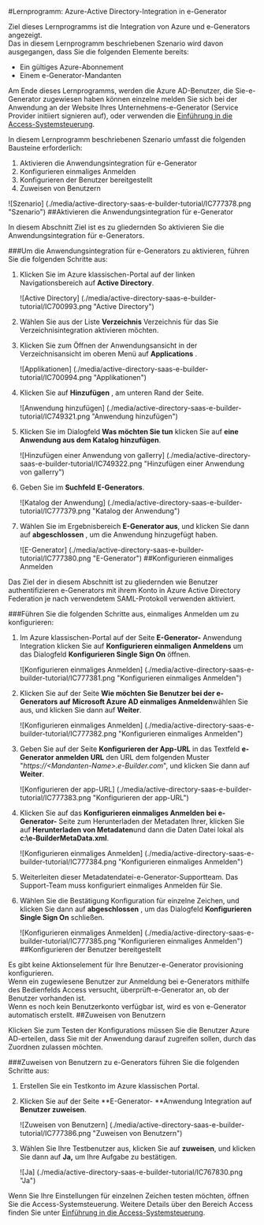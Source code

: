 <properties 
    pageTitle="Lernprogramm: Azure-Active Directory-Integration in e-Generators | Microsoft Azure" 
    description="Erfahren Sie, wie zur Verwendung von e-Generators mit Azure Active Directory aktivieren einmaliges Anmelden, automatisierte bereitgestellt und mehr!" 
    services="active-directory" 
    authors="jeevansd"  
    documentationCenter="na" 
    manager="femila"/>
<tags 
    ms.service="active-directory" 
    ms.devlang="na" 
    ms.topic="article" 
    ms.tgt_pltfrm="na" 
    ms.workload="identity" 
    ms.date="09/29/2016" 
    ms.author="jeedes" />

#<a name="tutorial-azure-active-directory-integration-with-e-builder"></a>Lernprogramm: Azure-Active Directory-Integration in e-Generator
  
Ziel dieses Lernprogramms ist die Integration von Azure und e-Generators angezeigt.  
Das in diesem Lernprogramm beschriebenen Szenario wird davon ausgegangen, dass Sie die folgenden Elemente bereits:

-   Ein gültiges Azure-Abonnement
-   Einem e-Generator-Mandanten
  
Am Ende dieses Lernprogramms, werden die Azure AD-Benutzer, die Sie-e-Generator zugewiesen haben können einzelne melden Sie sich bei der Anwendung an der Website Ihres Unternehmens-e-Generator (Service Provider initiiert signieren auf), oder verwenden die [Einführung in die Access-Systemsteuerung](active-directory-saas-access-panel-introduction.md).
  
In diesem Lernprogramm beschriebenen Szenario umfasst die folgenden Bausteine erforderlich:

1.  Aktivieren die Anwendungsintegration für e-Generator
2.  Konfigurieren einmaliges Anmelden
3.  Konfigurieren der Benutzer bereitgestellt
4.  Zuweisen von Benutzern

![Szenario] (./media/active-directory-saas-e-builder-tutorial/IC777378.png "Szenario")
##<a name="enabling-the-application-integration-for-e-builder"></a>Aktivieren die Anwendungsintegration für e-Generator
  
In diesem Abschnitt Ziel ist es zu gliedernden So aktivieren Sie die Anwendungsintegration für e-Generators.

###<a name="to-enable-the-application-integration-for-e-builder-perform-the-following-steps"></a>Um die Anwendungsintegration für e-Generators zu aktivieren, führen Sie die folgenden Schritte aus:

1.  Klicken Sie im Azure klassischen-Portal auf der linken Navigationsbereich auf **Active Directory**.

    ![Active Directory] (./media/active-directory-saas-e-builder-tutorial/IC700993.png "Active Directory")

2.  Wählen Sie aus der Liste **Verzeichnis** Verzeichnis für das Sie Verzeichnisintegration aktivieren möchten.

3.  Klicken Sie zum Öffnen der Anwendungsansicht in der Verzeichnisansicht im oberen Menü auf **Applications** .

    ![Applikationen] (./media/active-directory-saas-e-builder-tutorial/IC700994.png "Applikationen")

4.  Klicken Sie auf **Hinzufügen** , am unteren Rand der Seite.

    ![Anwendung hinzufügen] (./media/active-directory-saas-e-builder-tutorial/IC749321.png "Anwendung hinzufügen")

5.  Klicken Sie im Dialogfeld **Was möchten Sie tun** klicken Sie auf **eine Anwendung aus dem Katalog hinzufügen**.

    ![Hinzufügen einer Anwendung von gallerry] (./media/active-directory-saas-e-builder-tutorial/IC749322.png "Hinzufügen einer Anwendung von gallerry")

6.  Geben Sie im **Suchfeld** **E-Generators**.

    ![Katalog der Anwendung] (./media/active-directory-saas-e-builder-tutorial/IC777379.png "Katalog der Anwendung")

7.  Wählen Sie im Ergebnisbereich **E-Generator aus**, und klicken Sie dann auf **abgeschlossen** , um die Anwendung hinzugefügt haben.

    ![E-Generator] (./media/active-directory-saas-e-builder-tutorial/IC777380.png "E-Generator")
##<a name="configuring-single-sign-on"></a>Konfigurieren einmaliges Anmelden
  
Das Ziel der in diesem Abschnitt ist zu gliedernden wie Benutzer authentifizieren e-Generators mit ihrem Konto in Azure Active Directory Federation je nach verwendetem SAML-Protokoll verwenden aktiviert.

###<a name="to-configure-single-sign-on-perform-the-following-steps"></a>Führen Sie die folgenden Schritte aus, einmaliges Anmelden um zu konfigurieren:

1.  Im Azure klassischen-Portal auf der Seite **E-Generator-** Anwendung Integration klicken Sie auf **Konfigurieren einmaligen Anmeldens** um das Dialogfeld **Konfigurieren Single Sign On** öffnen.

    ![Konfigurieren einmaliges Anmelden] (./media/active-directory-saas-e-builder-tutorial/IC777381.png "Konfigurieren einmaliges Anmelden")

2.  Klicken Sie auf der Seite **Wie möchten Sie Benutzer bei der e-Generators auf** **Microsoft Azure AD einmaliges Anmelden**wählen Sie aus, und klicken Sie dann auf **Weiter**.

    ![Konfigurieren einmaliges Anmelden] (./media/active-directory-saas-e-builder-tutorial/IC777382.png "Konfigurieren einmaliges Anmelden")

3.  Geben Sie auf der Seite **Konfigurieren der App-URL** in das Textfeld **e-Generator anmelden URL** den URL dem folgenden Muster "*https://\<Mandanten-Name\>.e-Builder.com*", und klicken Sie dann auf **Weiter**.

    ![Konfigurieren der app-URL] (./media/active-directory-saas-e-builder-tutorial/IC777383.png "Konfigurieren der app-URL")

4.  Klicken Sie auf das **Konfigurieren einmaliges Anmelden bei e-Generator-** Seite zum Herunterladen der Metadaten Ihrer, klicken Sie auf **Herunterladen von Metadaten**und dann die Daten Datei lokal als **c:\\e-BuilderMetaData.xml**.

    ![Konfigurieren einmaliges Anmelden] (./media/active-directory-saas-e-builder-tutorial/IC777384.png "Konfigurieren einmaliges Anmelden")

5.  Weiterleiten dieser Metadatendatei-e-Generator-Supportteam. Das Support-Team muss konfiguriert einmaliges Anmelden für Sie.

6.  Wählen Sie die Bestätigung Konfiguration für einzelne Zeichen, und klicken Sie dann auf **abgeschlossen** , um das Dialogfeld **Konfigurieren Single Sign On** schließen.

    ![Konfigurieren einmaliges Anmelden] (./media/active-directory-saas-e-builder-tutorial/IC777385.png "Konfigurieren einmaliges Anmelden")
##<a name="configuring-user-provisioning"></a>Konfigurieren der Benutzer bereitgestellt
  
Es gibt keine Aktionselement für Ihre Benutzer-e-Generator provisioning konfigurieren.  
Wenn ein zugewiesene Benutzer zur Anmeldung bei e-Generators mithilfe des Bedienfelds Access versucht, überprüft-e-Generator an, ob der Benutzer vorhanden ist.  
Wenn es noch kein Benutzerkonto verfügbar ist, wird es von e-Generator automatisch erstellt.
##<a name="assigning-users"></a>Zuweisen von Benutzern
  
Klicken Sie zum Testen der Konfigurations müssen Sie die Benutzer Azure AD-erteilen, dass Sie mit der Anwendung darauf zugreifen sollen, durch das Zuordnen zulassen möchten.

###<a name="to-assign-users-to-e-builder-perform-the-following-steps"></a>Zuweisen von Benutzern zu e-Generators führen Sie die folgenden Schritte aus:

1.  Erstellen Sie ein Testkonto im Azure klassischen Portal.

2.  Klicken Sie auf der Seite **E-Generator- **Anwendung Integration auf **Benutzer zuweisen**.

    ![Zuweisen von Benutzern] (./media/active-directory-saas-e-builder-tutorial/IC777386.png "Zuweisen von Benutzern")

3.  Wählen Sie Ihre Testbenutzer aus, klicken Sie auf **zuweisen**, und klicken Sie dann auf **Ja,** um Ihre Aufgabe zu bestätigen.

    ![Ja] (./media/active-directory-saas-e-builder-tutorial/IC767830.png "Ja")
  
Wenn Sie Ihre Einstellungen für einzelnen Zeichen testen möchten, öffnen Sie die Access-Systemsteuerung. Weitere Details über den Bereich Access finden Sie unter [Einführung in die Access-Systemsteuerung](active-directory-saas-access-panel-introduction.md).
